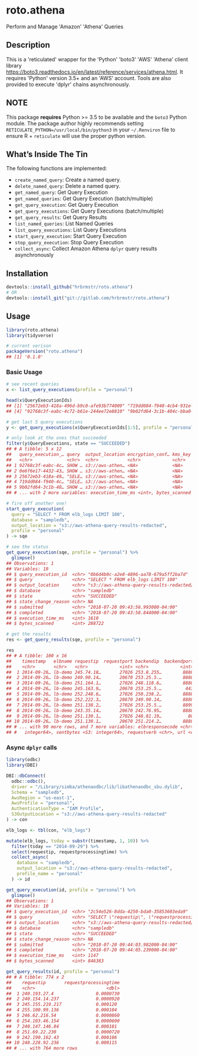 
# roto.athena

Perform and Manage 'Amazon' 'Athena' Queries 

## Description

This is a 'reticulated' wrapper for the 'Python' 'boto3' 'AWS' 'Athena' client library <https://boto3.readthedocs.io/en/latest/reference/services/athena.html>. It requires 'Python' version 3.5+ and an 'AWS' account. Tools are also provided to execute 'dplyr' chains asynchronously.

## NOTE

This package **requires** Python \>= 3.5 to be available and the `boto3` Python module. The package author highly recommends setting `RETICULATE_PYTHON=/usr/local/bin/python3` in your `~/.Renviron` file to ensure R + `reticulate` will use the proper python version.

## What’s Inside The Tin

The following functions are implemented:

  - `create_named_query`: Create a named query.
  - `delete_named_query`: Delete a named query.
  - `get_named_query`: Get Query Execution
  - `get_named_queries`: Get Query Execution (batch/multiple)
  - `get_query_execution`: Get Query Execution
  - `get_query_executions`: Get Query Executions (batch/multiple)
  - `get_query_results`: Get Query Results
  - `list_named_queries`: List Named Queries
  - `list_query_executions`: List Query Executions
  - `start_query_execution`: Start Query Execution
  - `stop_query_execution`: Stop Query Execution
  - `collect_async`:  Collect Amazon Athena `dplyr` query results asynchronously

## Installation

``` r
devtools::install_github("hrbrmstr/roto.athena")
# OR
devtools::install_git("git://gitlab.com/hrbrmstr/roto.athena")
```

## Usage

``` r
library(roto.athena)
library(tidyverse)

# current verison
packageVersion("roto.athena")
## [1] '0.1.0'
```

### Basic Usage

``` r
# see recent queries
x <- list_query_executions(profile = "personal")

head(x$QueryExecutionIds)
## [1] "25672eb3-418a-496d-b9c0-afe93b774009" "719dd084-f940-4cb4-931e-35688575bc6e" "0e6f6e17-4432-4332-9f0e-ee85ec70f1a0"
## [4] "92768c3f-eabc-4c72-b61e-244ee72e8810" "9b02fd64-3c1b-404c-bba0-a23d62ec28d0" "1ee48b6a-735b-4f66-b526-093047d07e78"

# get last 5 query executions
y <- get_query_executions(x$QueryExecutionIds[1:5], profile = "personal")

# only look at the ones that succeeded
filter(y$QueryExecutions, state == "SUCCEEDED") 
## # A tibble: 5 x 12
##   query_execution_… query  output_location encryption_conf… kms_key database state state_change_re… submitted completed
##   <chr>             <chr>  <chr>           <chr>            <chr>   <chr>    <chr> <chr>            <chr>     <chr>    
## 1 92768c3f-eabc-4c… SHOW … s3://aws-athen… <NA>             <NA>    sampledb SUCC… <NA>             2018-07-… 2018-07-…
## 2 0e6f6e17-4432-43… SHOW … s3://aws-athen… <NA>             <NA>    sampledb SUCC… <NA>             2018-07-… 2018-07-…
## 3 25672eb3-418a-49… "SELE… s3://aws-athen… <NA>             <NA>    sampledb SUCC… <NA>             2018-07-… 2018-07-…
## 4 719dd084-f940-4c… "SELE… s3://aws-athen… <NA>             <NA>    sampledb SUCC… <NA>             2018-07-… 2018-07-…
## 5 9b02fd64-3c1b-40… SHOW … s3://aws-athen… <NA>             <NA>    sampledb SUCC… <NA>             2018-07-… 2018-07-…
## # ... with 2 more variables: execution_time_ms <int>, bytes_scanned <int>

# fire off another one!
start_query_execution(
  query = "SELECT * FROM elb_logs LIMIT 100",
  database = "sampledb",
  output_location = "s3://aws-athena-query-results-redacted",
  profile = "personal"
) -> sqe
```

``` r
# see the status
get_query_execution(sqe, profile = "personal") %>% 
  glimpse()
## Observations: 1
## Variables: 10
## $ query_execution_id  <chr> "0b6d4b0c-a2e8-4896-aa78-679a5ff2ba7d"
## $ query               <chr> "SELECT * FROM elb_logs LIMIT 100"
## $ output_location     <chr> "s3://aws-athena-query-results-redacted/0b6d4b0c-a2e8-4896-aa78-679a5ff2ba7d.csv"
## $ database            <chr> "sampledb"
## $ state               <chr> "SUCCEEDED"
## $ state_change_reason <chr> NA
## $ submitted           <chr> "2018-07-20 09:43:56.993000-04:00"
## $ completed           <chr> "2018-07-20 09:43:58.844000-04:00"
## $ execution_time_ms   <int> 1610
## $ bytes_scanned       <int> 288722

# get the results
res <- get_query_results(sqe, profile = "personal")

res
## # A tibble: 100 x 16
##    timestamp   elbname requestip  requestport backendip  backendport requestprocessi… backendprocessi… clientresponset…
##    <chr>       <chr>   <chr>            <int> <chr>            <int>            <dbl>            <dbl>            <dbl>
##  1 2014-09-26… lb-demo 245.74.18…       27026 253.8.255…        8888        0.0000780           0.0365        0.0000470
##  2 2014-09-26… lb-demo 249.90.14…       20670 253.25.5.…        8888        0.0000940           0.0213        0.0000480
##  3 2014-09-26… lb-demo 251.164.1…       27026 248.118.6…        8888        0.000104            0.0391        0.0000550
##  4 2014-09-26… lb-demo 245.163.9…       20670 253.25.5.…         443        0.000114            0.0532        0.0000660
##  5 2014-09-26… lb-demo 252.248.6…       27026 250.238.2…        8888        0.0000890           0.0401        0.0000450
##  6 2014-09-26… lb-demo 252.222.3…       20670 249.90.14…        8888        0.0000910           0.0386        0.0000410
##  7 2014-09-26… lb-demo 251.138.2…       27026 253.25.5.…        8899        0.0000920           0.0485        0.0000690
##  8 2014-09-26… lb-demo 243.35.14…       20670 242.76.95…        8888        0.000115            0.0409        0.0000710
##  9 2014-09-26… lb-demo 251.130.1…       27026 248.81.19…          80        0.0000900           0.0405        0.0000550
## 10 2014-09-26… lb-demo 251.130.1…       20670 251.214.2…        8888        0.000104            0.0403        0.0000520
## # ... with 90 more rows, and 7 more variables: elbresponsecode <chr>, backendresponsecode <chr>, receivedbytes <S3:
## #   integer64>, sentbytes <S3: integer64>, requestverb <chr>, url <chr>, protocol <chr>
```

### Async `dplyr` calls

``` r
library(odbc)
library(DBI)

DBI::dbConnect(
  odbc::odbc(), 
  driver = "/Library/simba/athenaodbc/lib/libathenaodbc_sbu.dylib", 
  Schema = "sampledb",
  AwsRegion = "us-east-1",
  AwsProfile = "personal",
  AuthenticationType = "IAM Profile",
  S3OutputLocation = "s3://aws-athena-query-results-redacted"
) -> con

elb_logs <- tbl(con, "elb_logs")

mutate(elb_logs, tsday = substr(timestamp, 1, 10)) %>% 
  filter(tsday == "2014-09-29") %>%
  select(requestip, requestprocessingtime) %>% 
  collect_async(
    database = "sampledb", 
    output_location = "s3://aws-athena-query-results-redacted",
    profile_name = "personal"
  ) -> id
```

``` r
get_query_execution(id, profile = "personal") %>% 
  glimpse()
## Observations: 1
## Variables: 10
## $ query_execution_id  <chr> "2c54e526-8dda-4250-bda0-35853603eda9"
## $ query               <chr> "SELECT \"requestip\", \"requestprocessingtime\"\nFROM (SELECT *\nFROM (SELECT \"timest...
## $ output_location     <chr> "s3://aws-athena-query-results-redacted/2c54e526-8dda-4250-bda0-35853603eda9.csv"
## $ database            <chr> "sampledb"
## $ state               <chr> "SUCCEEDED"
## $ state_change_reason <chr> NA
## $ submitted           <chr> "2018-07-20 09:44:03.982000-04:00"
## $ completed           <chr> "2018-07-20 09:44:05.239000-04:00"
## $ execution_time_ms   <int> 1147
## $ bytes_scanned       <int> 846383

get_query_results(id, profile = "personal")
## # A tibble: 774 x 2
##    requestip       requestprocessingtime
##    <chr>                           <dbl>
##  1 240.193.27.4                0.0000730
##  2 240.154.14.237              0.0000920
##  3 245.155.219.217             0.000120 
##  4 255.100.99.136              0.000104 
##  5 246.62.216.54               0.0000860
##  6 254.103.46.154              0.0000600
##  7 240.147.146.84              0.000101 
##  8 251.69.22.230               0.0000720
##  9 242.190.162.43              0.000106 
## 10 248.228.92.236              0.000115 
## # ... with 764 more rows
```
